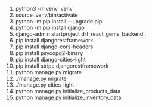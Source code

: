 1. python3 -m venv .venv
2. source .venv/bin/activate
3. python -m pip install --upgrade pip
4. python -m pip install django
5. django-admin startproject drf_react_gems_backend .
6. pip install djangorestframework
7. pip install django-cors-headers
8. pip install psycopg2-binary
9. pip install django-cities-light
10. pip install stripe djangorestframework
11. python manage.py migrate  
12. ./manage.py migrate
13. ./manage.py cities_light
14. python manage.py initialize_products_data
15. python manage.py initialize_inventory_data